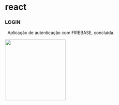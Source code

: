 # react

### LOGIN

   Aplicação de autenticação com FIREBASE, concluída.
   
 <img src="https://github.com/rafaelcarvalhocaetano/React/blob/master/login/src/component/print.png" style="width: 200px;
    height: 200px;"/>
